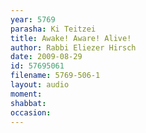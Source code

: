 ```yaml
---
year: 5769
parasha: Ki Teitzei
title: Awake! Aware! Alive!
author: Rabbi Eliezer Hirsch
date: 2009-08-29
id: 57695061
filename: 5769-506-1
layout: audio
moment: 
shabbat: 
occasion: 
---
```

